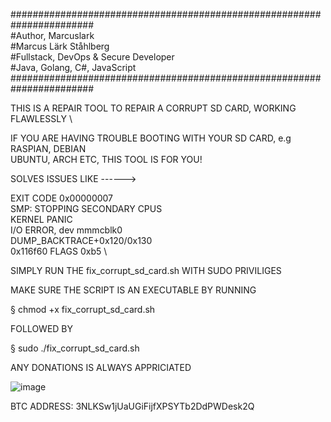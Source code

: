 ####################################################################### \
#Author, Marcuslark \
#Marcus Lärk Ståhlberg \
#Fullstack, DevOps & Secure Developer \
#Java, Golang, C#, JavaScript \
####################################################################### 

THIS IS A REPAIR TOOL TO REPAIR A CORRUPT SD CARD, WORKING FLAWLESSLY \

IF YOU ARE HAVING TROUBLE BOOTING WITH YOUR SD CARD, e.g RASPIAN, DEBIAN \
UBUNTU, ARCH ETC, THIS TOOL IS FOR YOU!

SOLVES ISSUES LIKE ------>

EXIT CODE 0x00000007 \
SMP: STOPPING SECONDARY CPUS \
KERNEL PANIC \
I/O ERROR, dev mmmcblk0 \
DUMP_BACKTRACE+0x120/0x130 \
0x116f60 FLAGS 0xb5 \

SIMPLY RUN THE fix_corrupt_sd_card.sh WITH SUDO PRIVILIGES 

MAKE SURE THE SCRIPT IS AN EXECUTABLE BY RUNNING 

§ chmod +x fix_corrupt_sd_card.sh 

FOLLOWED BY 

§ sudo ./fix_corrupt_sd_card.sh 



ANY DONATIONS IS ALWAYS APPRICIATED

![image](https://github.com/marcuslark/SDRepair/assets/70509004/07002c95-956e-40eb-974d-edb4e289b971)

BTC ADDRESS: 3NLKSw1jUaUGiFijfXPSYTb2DdPWDesk2Q
